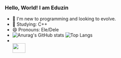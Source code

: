### Hello, World! I am Eduzin

- 🔭 I'm new to programming and looking to evolve.
- 🌱 Studying: C++
- 😄 Pronouns: Ele/Dele
- ![Anurag's GitHub stats](https://github-readme-stats.vercel.app/api?username=Oeduzim&show_icons=true&theme=radical) ![Top Langs](https://github-readme-stats.vercel.app/api/top-langs/?username=Oeduzim&hide_progress=true)
- <div style="display: inline_block"><br>
  <img height="30" width="40" src="https://cdn.jsdelivr.net/gh/devicons/devicon/icons/cplusplus/cplusplus-original.svg" />
</div>
